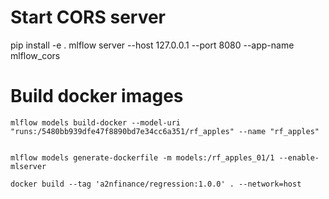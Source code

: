 # Start CORS server
pip install -e .
mlflow server --host 127.0.0.1 --port 8080 --app-name mlflow_cors

# Build docker images

```
mlflow models build-docker --model-uri "runs:/5480bb939dfe47f8890bd7e34cc6a351/rf_apples" --name "rf_apples"


mlflow models generate-dockerfile -m models:/rf_apples_01/1 --enable-mlserver

docker build --tag 'a2nfinance/regression:1.0.0' . --network=host
```